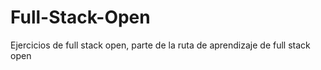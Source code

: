 # Full-Stack-Open

Ejercicios de full stack open, parte de la ruta de aprendizaje de full stack open 
